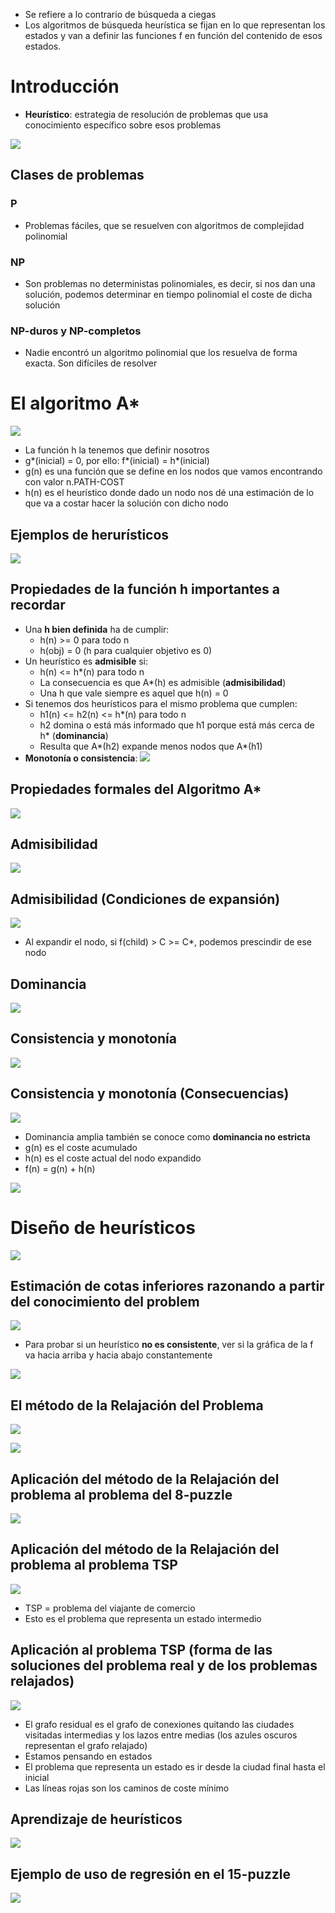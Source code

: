 - Se refiere a lo contrario de búsqueda a ciegas
- Los algoritmos de búsqueda heurística se fijan en lo que representan los estados y van a definir las funciones f en función del contenido de esos estados.

# Introducción

- **Heurístico**: estrategia de resolución de problemas que usa conocimiento específico sobre esos problemas

![](Pasted%20image%2020230913170317.png)

## Clases de problemas

### P
- Problemas fáciles, que se resuelven con algoritmos de complejidad polinomial
### NP
- Son problemas no deterministas polinomiales, es decir, si nos dan una solución, podemos determinar en tiempo polinomial el coste de dicha solución
### NP-duros y NP-completos
- Nadie encontró un algoritmo polinomial que los resuelva de forma exacta. Son difíciles de resolver

# El algoritmo A*

![](Pasted%20image%2020230913171154.png)

- La función h la tenemos que definir nosotros
- g*(inicial) = 0, por ello: f*(inicial) = h*(inicial)
- g(n) es una función que se define en los nodos que vamos encontrando con valor n.PATH-COST
- h(n) es el heurístico donde dado un nodo nos dé una estimación de lo que va a costar hacer la solución con dicho nodo

## Ejemplos de herurísticos

![](Pasted%20image%2020230913171222.png)

## Propiedades de la función h importantes a recordar

- Una **h bien definida** ha de cumplir: 
	- h(n) >= 0 para todo n
	- h(obj) = 0 (h para cualquier objetivo es 0)
- Un heurístico es **admisible** si:
	- h(n) <= h*(n) para todo n
	- La consecuencia es que A*(h) es admisible (**admisibilidad**)
	- Una h que vale siempre es aquel que h(n) = 0
- Si tenemos dos heurísticos para el mismo problema que cumplen:
	- h1(n) <= h2(n) <= h*(n) para todo n
	- h2 domina o está más informado que h1 porque está más cerca de h* (**dominancia**)
	- Resulta que A*(h2) expande menos nodos que A*(h1)
- **Monotonía o consistencia**:
![](Pasted%20image%2020230913174646.png)

## Propiedades formales del Algoritmo A*

![](Pasted%20image%2020230918180648.png)

## Admisibilidad

![](Pasted%20image%2020230918180739.png)

## Admisibilidad (Condiciones de expansión)

![](Pasted%20image%2020230918182316.png)

- Al expandir el nodo, si f(child) > C >= C*, podemos prescindir de ese nodo

## Dominancia

![](Pasted%20image%2020230918180804.png)

## Consistencia y monotonía

![](Pasted%20image%2020230918184551.png)

## Consistencia y monotonía (Consecuencias)

![](Pasted%20image%2020230918184644.png)

- Dominancia amplia también se conoce como **dominancia no estricta**
- g(n) es el coste acumulado
- h(n) es el coste actual del nodo expandido
- f(n) = g(n) + h(n)

![](Pasted%20image%2020230918185249.png)

# Diseño de heurísticos

![](Pasted%20image%2020230918191556.png)

## Estimación de cotas inferiores razonando a partir del conocimiento del problem

![](Pasted%20image%2020230918191637.png)

- Para probar si un heurístico **no es consistente**, ver si la gráfica de la f va hacia arriba y hacia abajo constantemente

![](IMG_5131.jpeg)

## El método de la Relajación del Problema

![](Pasted%20image%2020230918193005.png)

![](Pasted%20image%2020230918193247.png)

## Aplicación del método de la Relajación del problema al problema del 8-puzzle

![](Pasted%20image%2020230918193753.png)

## Aplicación del método de la Relajación del problema al problema TSP

![](Pasted%20image%2020230922160951.png)

- TSP = problema del viajante de comercio
- Esto es el problema que representa un estado intermedio

## Aplicación al problema TSP (forma de las soluciones del problema real y de los problemas relajados)

![](Pasted%20image%2020230922162253.png)

- El grafo residual es el grafo de conexiones quitando las ciudades visitadas intermedias y los lazos entre medias (los azules oscuros representan el grafo relajado)
- Estamos pensando en estados
- El problema que representa un estado es ir desde la ciudad final hasta el inicial 
- Las líneas rojas son los caminos de coste mínimo

## Aprendizaje de heurísticos

![](Pasted%20image%2020230922165229.png)

## Ejemplo de uso de regresión en el 15-puzzle

![](Pasted%20image%2020230922165448.png)